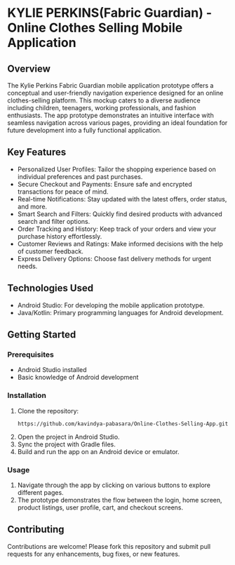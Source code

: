 # KYLIE PERKINS(Fabric Guardian) - Online Clothes Selling Mobile Application

## Overview
The Kylie Perkins Fabric Guardian mobile application prototype offers a conceptual and user-friendly navigation experience designed for an online clothes-selling platform. This mockup caters to a diverse audience including children, teenagers, working professionals, and fashion enthusiasts. The app prototype demonstrates an intuitive interface with seamless navigation across various pages, providing an ideal foundation for future development into a fully functional application.

## Key Features
* Personalized User Profiles: Tailor the shopping experience based on individual preferences and past purchases.
* Secure Checkout and Payments: Ensure safe and encrypted transactions for peace of mind.
* Real-time Notifications: Stay updated with the latest offers, order status, and more.
* Smart Search and Filters: Quickly find desired products with advanced search and filter options.
* Order Tracking and History: Keep track of your orders and view your purchase history effortlessly.
* Customer Reviews and Ratings: Make informed decisions with the help of customer feedback.
* Express Delivery Options: Choose fast delivery methods for urgent needs.

## Technologies Used
* Android Studio: For developing the mobile application prototype.
* Java/Kotlin: Primary programming languages for Android development.

## Getting Started
### Prerequisites
* Android Studio installed
* Basic knowledge of Android development

### Installation
1. Clone the repository:
   ```
   https://github.com/kavindya-pabasara/Online-Clothes-Selling-App.git
   ```
2. Open the project in Android Studio.
3. Sync the project with Gradle files.
4. Build and run the app on an Android device or emulator.

### Usage
1. Navigate through the app by clicking on various buttons to explore different pages.
2. The prototype demonstrates the flow between the login, home screen, product listings, user profile, cart, and checkout screens.

## Contributing
Contributions are welcome! Please fork this repository and submit pull requests for any enhancements, bug fixes, or new features.
